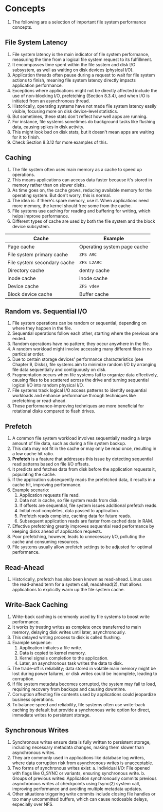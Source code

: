 # Concepts

1. The following are a selection of important file system performance concepts.

## File System Latency

1. File system latency is the main indicator of file system performance, measuring the time from a logical file system request to its fulfillment.
2. It encompasses time spent within the file system and disk I/O subsystem, as well as waiting on disk devices (physical I/O).
3. Application threads often pause during a request to wait for file system actions to finish, meaning file system latency directly impacts application performance.
4. Exceptions where applications might not be directly affected include the use of non-blocking I/O, prefetching (Section 8.3.4), and when I/O is initiated from an asynchronous thread.
5. Historically, operating systems have not made file system latency easily visible, focusing more on disk device-level statistics.
6. But sometimes, these stats don't reflect how well apps are running.
7. For instance, file systems sometimes do background tasks like flushing data, causing spikes in disk activity.
8. This might look bad on disk stats, but it doesn't mean apps are waiting for it to finish.
5. Check Section 8.3.12 for more examples of this.

## Caching

1. The file system often uses main memory as a cache to speed up operations.
2. This means applications can access data faster because it's stored in memory rather than on slower disks.
3. As time goes on, the cache grows, reducing available memory for the operating system. But don't worry, this is normal.
4. The idea is: if there's spare memory, use it. When applications need more memory, the kernel should free some from the cache.
5. File systems use caching for reading and buffering for writing, which helps improve performance.
6. Different types of cache are used by both the file system and the block device subsystem.

| Cache                       | Example                     |
| --------------------------- | --------------------------- |
| Page cache                  | Operating system page cache |
| File system primary cache   | `ZFS ARC`                   |
| File system secondary cache | `ZFS L2ARC`                 |
| Directory cache             | dentry cache                |
| inode cache                 | inode cache                 |
| Device cache                | `ZFS vdev`                  |
| Block device cache          | Buffer cache                |



## Random vs. Sequential I/O

1. File system operations can be random or sequential, depending on where they happen in the file.
2. Sequential operations follow each other, starting where the previous one ended.
3. Random operations have no pattern; they occur anywhere in the file.
4. A random workload might involve accessing many different files in no particular order.
5. Due to certain storage devices' performance characteristics (see Chapter 9, Disks), file systems aim to minimize random I/O by arranging file data sequentially and contiguously on disk.
6. Fragmentation occurs when file systems fail to organize data effectively, causing files to be scattered across the drive and turning sequential logical I/O into random physical I/O.
7. File systems track logical I/O access patterns to identify sequential workloads and enhance performance through techniques like prefetching or read-ahead.
8. These performance-improving techniques are more beneficial for rotational disks compared to flash drives.

## Prefetch

1. A common file system workload involves sequentially reading a large amount of file data, such as during a file system backup.
2. This data may not fit in the cache or may only be read once, resulting in a low cache hit ratio.
3. **Prefetch** is a feature that addresses this issue by detecting sequential read patterns based on file I/O offsets.
4. It predicts and fetches data from disk before the application requests it, populating the cache.
5. If the application subsequently reads the prefetched data, it results in a cache hit, improving performance.
6. Example scenario:
    1. Application requests file read.
    2. Data not in cache, so file system reads from disk.
    3. If offsets are sequential, file system issues additional prefetch reads.
    4. Initial read completes, data passed to application.
    5. Prefetch reads complete, caching data for future reads.
    6. Subsequent application reads are faster from cached data in RAM.
7. Effective prefetching greatly improves sequential read performance by keeping disks ahead of application requests.
8. Poor prefetching, however, leads to unnecessary I/O, polluting the cache and consuming resources.
9. File systems usually allow prefetch settings to be adjusted for optimal performance.



## Read-Ahead

1. Historically, prefetch has also been known as read-ahead. Linux uses the read-ahead term for a system call, readahead(2), that allows applications to explicitly warm up the file system cache.

## Write-Back Caching

1. Write-back caching is commonly used by file systems to boost write performance.
2. It works by treating writes as complete once transferred to main memory, delaying disk writes until later, asynchronously.
3. This delayed writing process to disk is called flushing.
4. Example sequence:
    1. Application initiates a file write.
    2. Data is copied to kernel memory.
    3. Kernel signals completion to the application.
    4. Later, an asynchronous task writes the data to disk.
5. The trade-off is reliability; data stored in volatile main memory might be lost during power failures, or disk writes could be incomplete, leading to corruption.
6. If file system metadata becomes corrupted, the system may fail to load, requiring recovery from backups and causing downtime.
7. Corruption affecting file contents used by applications could jeopardize business operations.
8. To balance speed and reliability, file systems often use write-back caching by default but provide a synchronous write option for direct, immediate writes to persistent storage.

## Synchronous Writes

1. Synchronous writes ensure data is fully written to persistent storage, including necessary metadata changes, making them slower than asynchronous writes.
2. They are commonly used in applications like database log writers, where data corruption risk from asynchronous writes is unacceptable.
3. Two forms of synchronous writes exist:
    a. Individual I/O: File opened with flags like O_SYNC or variants, ensuring synchronous write.
    b. Groups of previous writes: Application synchronously commits previous asynchronous writes at checkpoints using fsync(2) system call, improving performance and avoiding multiple metadata updates.
4. Other situations triggering write commits include closing file handles or too many uncommitted buffers, which can cause noticeable delays, especially over NFS.
